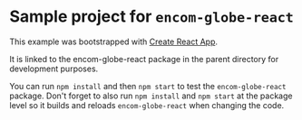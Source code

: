 # Sample project for `encom-globe-react`

This example was bootstrapped with [Create React App](https://github.com/facebook/create-react-app).

It is linked to the encom-globe-react package in the parent directory for development purposes.

You can run `npm install` and then `npm start` to test the `encom-globe-react` package. Don't forget to also run `npm install` and `npm start` at the package level so it builds and reloads `encom-globe-react` when changing the code.
